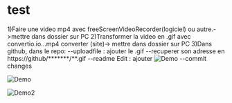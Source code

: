 # test
1)Faire une video mp4 avec freeScreenVideoRecorder(logiciel)  ou autre.->mettre dans dossier sur PC
2)Transformer la video en .gif avec convertio.io...mp4 converter (site)-> mettre dans dossier sur PC
3)Dans github, dans le repo:
--uploadfile : ajouter le .gif 
--recuperer son adresse en https://github/*******/**.gif
--readme Edit : ajouter ![Demo](https://github.com/*********/****.gif)
--commit changes



![Demo](https://user-images.githubusercontent.com/14092539/27794834-cc32c936-5fd1-11e7-9c37-f2dc5cabe32d.gif)


![Demo2](https://github.com/legrandflo/test/blob/master/2018-04-25-at-18-53-25.gif)
